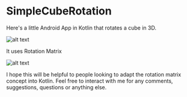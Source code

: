 # SimpleCubeRotation

Here's a little Android App in Kotlin that rotates a cube in 3D.

![alt text](https://github.com/franzk/SimpleCubeRotation/tree/master/doc/cube_screenshot.jpg)

It uses Rotation Matrix 

![alt text](https://github.com/franzk/SimpleCubeRotation/tree/master/doc/rotation_matrix.jpg)

I hope this will be helpful to people looking to adapt the rotation matrix concept into Kotlin.
Feel free to interact with me for any comments, suggestions, questions or anything else.
